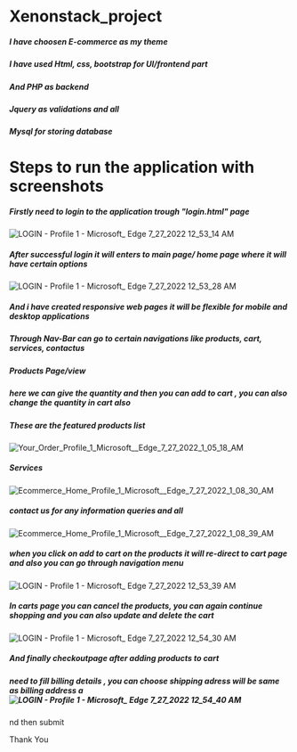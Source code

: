 # Xenonstack_project


##### I have choosen E-commerce as my theme 
##### I have used Html, css, bootstrap for UI/frontend part
##### And PHP as backend 
##### Jquery as validations and all
##### Mysql for storing database


# Steps to run the application with screenshots
##### Firstly need to login to the application trough  "login.html" page
![LOGIN - Profile 1 - Microsoft_ Edge 7_27_2022 12_53_14 AM](https://user-images.githubusercontent.com/87708819/181096315-8226f0b1-5e2f-4921-81b4-237a0179c292.png)

##### After successful login it will enters to main page/ home page where it will have certain options
![LOGIN - Profile 1 - Microsoft_ Edge 7_27_2022 12_53_28 AM](https://user-images.githubusercontent.com/87708819/181096475-43cc6128-6728-4f73-8b3a-b1feaf580dcc.png)

##### And i have created responsive web pages it will be flexible for mobile and desktop applications

##### Through Nav-Bar can go to certain navigations like products, cart, services, contactus

##### Products Page/view 

##### here we can give the quantity and then you can add to cart , you can also change the quantity in cart also
##### These are the featured products list
![Your_Order_Profile_1_Microsoft__Edge_7_27_2022_1_05_18_AM](https://user-images.githubusercontent.com/87708819/181097172-0a05792f-0a93-4605-a0d7-ec64a691f044.png)

##### Services
![Ecommerce_Home_Profile_1_Microsoft__Edge_7_27_2022_1_08_30_AM](https://user-images.githubusercontent.com/87708819/181097697-d873141b-208f-4951-8c5d-c65635600dd9.png)

##### contact us for any information queries and all
![Ecommerce_Home_Profile_1_Microsoft__Edge_7_27_2022_1_08_39_AM](https://user-images.githubusercontent.com/87708819/181097743-0103739a-dc0c-4ccd-acf4-9b066410df29.png)

##### when you click on add to cart on the products it will re-direct to cart page and also you can go through navigation menu
![LOGIN - Profile 1 - Microsoft_ Edge 7_27_2022 12_53_39 AM](https://user-images.githubusercontent.com/87708819/181097889-95c27fad-f32d-4f99-aad5-0730b8bb3ae9.png)

##### In carts page you can cancel the products, you can again continue shopping and you can also update and delete the cart
![LOGIN - Profile 1 - Microsoft_ Edge 7_27_2022 12_54_30 AM](https://user-images.githubusercontent.com/87708819/181097912-23d4ea6e-a032-4dfd-b6dd-a9775a947851.png)

##### And finally checkoutpage after adding products to cart
##### need to fill billing details , you can choose shipping adress will be same as billing address a![LOGIN - Profile 1 - Microsoft_ Edge 7_27_2022 12_54_40 AM](https://user-images.githubusercontent.com/87708819/181097974-08412d07-de5e-4099-aa91-f9bd976af21b.png)
nd then submit

Thank You
